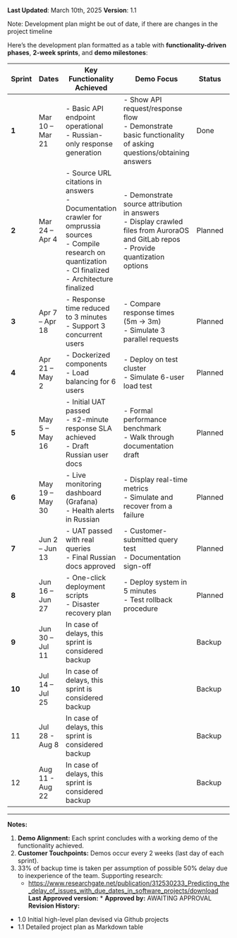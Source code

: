 **Last Updated**: March 10th, 2025
**Version**: 1.1

Note: Development plan might be out of date, if there are changes in the project timeline

Here’s the development plan formatted as a table with **functionality-driven phases**, **2-week sprints**, and **demo milestones**:

| Sprint | Dates           | Key Functionality Achieved                                                                                                                                             | Demo Focus                                                                                                                              | Status  | Milestone                  |
| ------ | --------------- | ---------------------------------------------------------------------------------------------------------------------------------------------------------------------- | --------------------------------------------------------------------------------------------------------------------------------------- | ------- | -------------------------- |
| **1**  | Mar 10 – Mar 21 | - Basic API endpoint operational<br>- Russian-only response generation                                                                                                 | - Show API request/response flow<br>- Demonstrate basic functionality of asking questions/obtaining answers<br>                         | Done    | Prototype Delivery         |
| **2**  | Mar 24 – Apr 4  | - Source URL citations in answers<br>- Documentation crawler for omprussia sources<br>- Compile research on quantization<br>- CI finalized<br>- Architecture finalized | - Demonstrate source attribution in answers<br>- Display crawled files from AuroraOS and GitLab repos<br>- Provide quantization options | Planned |                            |
| **3**  | Apr 7 – Apr 18  | - Response time reduced to 3 minutes<br>- Support 3 concurrent users                                                                                                   | - Compare response times (5m → 3m)<br>- Simulate 3 parallel requests                                                                    | Planned |                            |
| **4**  | Apr 21 – May 2  | - Dockerized components<br>- Load balancing for 6 users                                                                                                                | - Deploy on test cluster<br>- Simulate 6-user load test                                                                                 | Planned |                            |
| **5**  | May 5 – May 16  | - Initial UAT passed<br>- ≤2-minute response SLA achieved<br>- Draft Russian user docs                                                                                 | - Formal performance benchmark<br>- Walk through documentation draft                                                                    | Planned | MVP Delivery               |
| **6**  | May 19 – May 30 | - Live monitoring dashboard (Grafana)<br>- Health alerts in Russian                                                                                                    | - Display real-time metrics<br>- Simulate and recover from a failure                                                                    | Planned | Pre-final product delivery |
| **7**  | Jun 2 – Jun 13  | - UAT passed with real queries<br>- Final Russian docs approved                                                                                                        | - Customer-submitted query test<br>- Documentation sign-off                                                                             | Planned |                            |
| **8**  | Jun 16 – Jun 27 | - One-click deployment scripts<br>- Disaster recovery plan                                                                                                             | - Deploy system in 5 minutes<br>- Test rollback procedure                                                                               | Planned | Final product delivery     |
| **9**  | Jun 30 – Jul 11 | In case of delays, this sprint is considered backup                                                                                                                    |                                                                                                                                         | Backup  |                            |
| **10** | Jul 14 – Jul 25 | In case of delays, this sprint is considered backup                                                                                                                    |                                                                                                                                         | Backup  |                            |
| 11     | Jul 28 - Aug 8  | In case of delays, this sprint is considered backup                                                                                                                    |                                                                                                                                         | Backup  |                            |
| 12     | Aug 11 - Aug 22 | In case of delays, this sprint is considered backup                                                                                                                    |                                                                                                                                         | Backup  |                            |


---

**Notes:**  
1. **Demo Alignment:** Each sprint concludes with a working demo of the functionality achieved.  
2. **Customer Touchpoints:** Demos occur every 2 weeks (last day of each sprint).  
3. 33% of backup time is taken per assumption of possible 50% delay due to inexperience of the team. Supporting research:
	- https://www.researchgate.net/publication/312530233_Predicting_the_delay_of_issues_with_due_dates_in_software_projects/download
**Last Approved version:** *
**Approved by:** AWAITING APPROVAL
**Revision History:** 
- 1.0 Initial high-level plan devised via Github projects
- 1.1 Detailed project plan as Markdown table